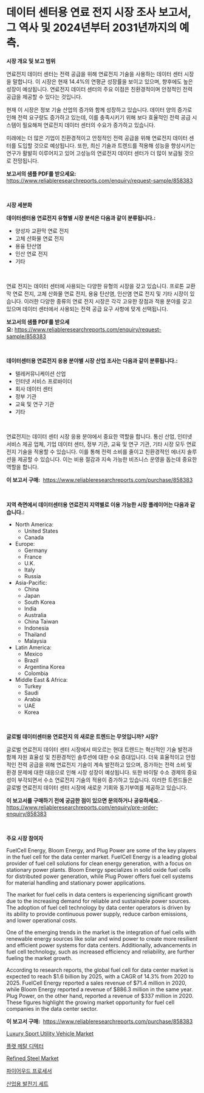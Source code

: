<p><h1>데이터 센터용 연료 전지 시장 조사 보고서, 그 역사 및 2024년부터 2031년까지의 예측.</h1></p><p><strong>시장 개요 및 보고 범위</strong></p>
<p><p>연료전지 데이터 센터는 전력 공급을 위해 연료전지 기술을 사용하는 데이터 센터 시장을 말합니다. 이 시장은 현재 14.4%의 연평균 성장률을 보이고 있으며, 향후에도 높은 성장이 예상됩니다. 연료전지 데이터 센터의 주요 이점은 친환경적이며 안정적인 전력 공급을 제공할 수 있다는 것입니다.</p><p>현재 이 시장은 정보 기술 산업의 증가와 함께 성장하고 있습니다. 데이터 양의 증가로 인해 전력 요구량도 증가하고 있는데, 이를 충족시키기 위해 보다 효율적인 전력 공급 시스템이 필요해져 연료전지 데이터 센터의 수요가 증가하고 있습니다.</p><p>미래에는 더 많은 기업이 친환경적이고 안정적인 전력 공급을 위해 연료전지 데이터 센터를 도입할 것으로 예상됩니다. 또한, 최신 기술과 트렌드를 적용해 성능을 향상시키는 연구가 활발히 이루어지고 있어 고성능의 연료전지 데이터 센터가 더 많이 보급될 것으로 전망됩니다.</p></p>
<p><strong>보고서의 샘플 PDF를 받으세요:</strong> <a href="https://www.reliableresearchreports.com/enquiry/request-sample/858383">https://www.reliableresearchreports.com/enquiry/request-sample/858383</a></p>
<p>&nbsp;</p>
<p><strong>시장 세분화</strong></p>
<p><strong>데이터센터용 연료전지 유형별 시장 분석은 다음과 같이 분류됩니다.:</strong></p>
<p><ul><li>양성자 교환막 연료 전지</li><li>고체 산화물 연료 전지</li><li>용융 탄산염</li><li>인산 연료 전지</li><li>기타</li></ul></p>
<p>&nbsp;</p>
<p><p>연료 전지는 데이터 센터에 사용되는 다양한 유형의 시장을 갖고 있습니다. 프로톤 교환 막 연료 전지, 고체 산화물 연료 전지, 용융 탄산염, 인산염 연료 전지 및 기타 시장이 있습니다. 이러한 다양한 종류의 연료 전지 시장은 각각 고유한 장점과 적용 분야를 갖고 있으며 데이터 센터에서 사용되는 전력 공급 요구 사항에 맞게 선택됩니다.</p></p>
<p><strong>보고서의 샘플 PDF를 받으세요:</strong>&nbsp;<a href="https://www.reliableresearchreports.com/enquiry/request-sample/858383">https://www.reliableresearchreports.com/enquiry/request-sample/858383</a></p>
<p>&nbsp;</p>
<p><strong> 데이터센터용 연료전지 응용 분야별 시장 산업 조사는 다음과 같이 분류됩니다.:</strong></p>
<p><ul><li>텔레커뮤니케이션 산업</li><li>인터넷 서비스 프로바이더</li><li>회사 데이터 센터</li><li>정부 기관</li><li>교육 및 연구 기관</li><li>기타</li></ul></p>
<p>&nbsp;</p>
<p><p>연료전지는 데이터 센터 시장 응용 분야에서 중요한 역할을 합니다. 통신 산업, 인터넷 서비스 제공 업체, 기업 데이터 센터, 정부 기관, 교육 및 연구 기관, 기타 시장 모두 연료 전지 기술을 적용할 수 있습니다. 이를 통해 전력 소비를 줄이고 친환경적인 에너지 솔루션을 제공할 수 있습니다. 이는 비용 절감과 지속 가능한 비즈니스 운영을 돕는데 중요한 역할을 합니다.</p></p>
<p><strong>이 보고서 구매:</strong>&nbsp; <a href="https://www.reliableresearchreports.com/purchase/858383">https://www.reliableresearchreports.com/purchase/858383</a></p>
<p>&nbsp;</p>
<p><strong>지역 측면에서 데이터센터용 연료전지 지역별로 이용 가능한 시장 플레이어는 다음과 같습니다.:</strong></p>
<p><ul>
    <li>
        North America:
        <ul>
            <li>United States</li>
            <li>Canada</li>
        </ul>
    </li>
    <li>
        Europe:
        <ul>
            <li>Germany</li>
            <li>France</li>
            <li>U.K.</li>
            <li>Italy</li>
            <li>Russia</li>
        </ul>
    </li>
    <li>
        Asia-Pacific:
        <ul>
            <li>China</li>
            <li>Japan</li>
            <li>South Korea</li>
            <li>India</li>
            <li>Australia</li>
            <li>China Taiwan</li>
            <li>Indonesia</li>
            <li>Thailand</li>
            <li>Malaysia</li>
        </ul>
    </li>
    <li>
        Latin America:
        <ul>
            <li>Mexico</li>
            <li>Brazil</li>
            <li>Argentina Korea</li>
            <li>Colombia</li>
        </ul>
    </li>
    <li>
        Middle East & Africa:
        <ul>
            <li>Turkey</li>
            <li>Saudi</li>
            <li>Arabia</li>
            <li>UAE</li>
            <li>Korea</li>
        </ul>
    </li>
    </ul></p>
<p>&nbsp;</p>
<p><strong>글로벌 데이터센터용 연료전지 의 새로운 트렌드는 무엇입니까? 시장?</strong></p>
<p><p>글로벌 연료전지 데이터 센터 시장에서 떠오르는 현대 트렌드는 혁신적인 기술 발전과 함께 자원 효율성 및 친환경적인 솔루션에 대한 수요 증대입니다. 더욱 효율적이고 안정적인 전력 공급을 위해 연료전지 기술이 계속 발전하고 있으며, 증가하는 전력 소비 및 환경 문제에 대한 대응으로 인해 시장 성장이 예상됩니다. 또한 바이탈 수소 경제의 중요성이 부각되면서 수소 연료전지 기술의 적용이 증가하고 있습니다. 이러한 트렌드들은 글로벌 연료전지 데이터 센터 시장에 새로운 기회와 동기부여를 제공하고 있습니다.</p></p>
<p><strong>이 보고서를 구매하기 전에 궁금한 점이 있으면 문의하거나 공유하세요.</strong>- <a href="https://www.reliableresearchreports.com/enquiry/pre-order-enquiry/858383">https://www.reliableresearchreports.com/enquiry/pre-order-enquiry/858383</a></p>
<p>&nbsp;</p>
<p><strong>주요 시장 참여자</strong></p>
<p><p>FuelCell Energy, Bloom Energy, and Plug Power are some of the key players in the fuel cell for the data center market. FuelCell Energy is a leading global provider of fuel cell solutions for clean energy generation, with a focus on stationary power plants. Bloom Energy specializes in solid oxide fuel cells for distributed power generation, while Plug Power offers fuel cell systems for material handling and stationary power applications.</p><p>The market for fuel cells in data centers is experiencing significant growth due to the increasing demand for reliable and sustainable power sources. The adoption of fuel cell technology by data center operators is driven by its ability to provide continuous power supply, reduce carbon emissions, and lower operational costs.</p><p>One of the emerging trends in the market is the integration of fuel cells with renewable energy sources like solar and wind power to create more resilient and efficient power systems for data centers. Additionally, advancements in fuel cell technology, such as increased efficiency and reliability, are further fueling the market growth.</p><p>According to research reports, the global fuel cell for data center market is expected to reach $1.6 billion by 2025, with a CAGR of 14.3% from 2020 to 2025. FuelCell Energy reported a sales revenue of $71.4 million in 2020, while Bloom Energy reported a revenue of $886.3 million in the same year. Plug Power, on the other hand, reported a revenue of $337 million in 2020. These figures highlight the growing market opportunity for fuel cell companies in the data center sector.</p></p>
<p><strong>이 보고서 구매:</strong>&nbsp;&nbsp;<a href="https://www.reliableresearchreports.com/purchase/858383">https://www.reliableresearchreports.com/purchase/858383</a></p>
<p><p><a href="https://issuu.com/reportprime-2/docs/luxury-sport-utility-vehicle-market-size-2030.pptx">Luxury Sport Utility Vehicle Market</a></p><p><a href="https://medium.com/@dunce678678/%ED%94%8C%EB%9E%AB-%EA%B8%88%EC%86%8D-%ED%83%90%EC%A7%80%EA%B8%B0-%EC%8B%9C%EC%9E%A5%EC%9D%80-%EC%8B%9C%EC%9E%A5-%EC%A0%90%EC%9C%A0%EC%9C%A8-%ED%81%AC%EA%B8%B0-%EB%B0%8F-2031%EB%85%84%EA%B9%8C%EC%A7%80-%EC%98%88%EC%83%81%EB%90%98%EB%8A%94-%EC%98%88%EC%B8%A1%EC%97%90-%EC%B4%88%EC%A0%90%EC%9D%84-%EB%A7%9E%EC%B6%A5%EB%8B%88%EB%8B%A4-f3e014ce4cef">플랫 메탈 디텍터</a></p><p><a href="https://faithful-glue-af3.notion.site/Refined-Steel-Market-Size-Global-Industry-Overview-Market-Segmentation-and-Forecast-2024-to-2031-f2bf8654e7e843a68ccea1d518589f23">Refined Steel Market</a></p><p><a href="https://github.com/ZacharyScthmitt4465/Market-Research-Report-List-1/blob/main/12459879764.md">파이어우드 프로세서</a></p><p><a href="https://github.com/lkwggful07722/Market-Research-Report-List-1/blob/main/26803919763.md">산업용 발전기 세트</a></p></p>
